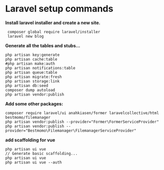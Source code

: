# Laravel setup commands

**Install laravel installer and create a new site.**

```
 composer global require laravel/installer
 laravel new blog
```

**Generate all the tables and stubs...**

```
php artisan key:generate
php artisan cache:table
#php artisan make:auth
php artisan notifications:table
php artisan queue:table
php artisan migrate:fresh
php artisan storage:link
php artisan db:seed
composer dump autoload
php artisan vendor:publish
```

**Add some other packages:** 

```
composer require laravel/ui anahkiasen/former laravelcollective/html bestmomo/filemanager
php artisan vendor:publish --provider="Former\FormerServiceProvider"
php artisan vendor:publish --provider="Bestmomo\Filemanager\FilemanagerServiceProvider"
```

**add scaffolding for vue**

```
php artisan ui vue
// Generate basic scaffolding...
php artisan ui vue
php artisan ui vue --auth
```
